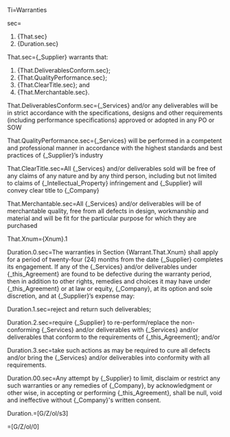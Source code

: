 Ti=Warranties

sec=<ol><li>{That.sec}<li>{Duration.sec}</ol>

That.sec={_Supplier} warrants that: <ol><li>{That.DeliverablesConform.sec};</li><li>{That.QualityPerformance.sec};</li><li>{That.ClearTitle.sec}; and </li><li>{That.Merchantable.sec}.</li></ol>

That.DeliverablesConform.sec={_Services} and/or any deliverables will be in strict accordance with the specifications, designs and other requirements (including performance specifications) approved or adopted in any PO or SOW

That.QualityPerformance.sec={_Services} will be performed in a competent and professional manner in accordance with the highest standards and best practices of {_Supplier}’s industry

That.ClearTitle.sec=All {_Services} and/or deliverables sold will be free of any claims of any nature and by any third person, including but not limited to claims of {_Intellectual_Property} infringement and {_Supplier} will convey clear title to {_Company}

That.Merchantable.sec=All {_Services} and/or deliverables will be of merchantable quality, free from all defects in design, workmanship and material and will be fit for the particular purpose for which they are purchased

That.Xnum={Xnum}.1

Duration.0.sec=The warranties in Section {Warrant.That.Xnum} shall apply for a period of twenty-four (24) months from the date {_Supplier} completes its engagement. If any of the {_Services} and/or deliverables under {_this_Agreement} are found to be defective during the warranty period, then in addition to other rights, remedies and choices it may have under {_this_Agreement} or at law or equity, {_Company}, at its option and sole discretion, and at {_Supplier}’s expense may:

Duration.1.sec=reject and return such deliverables;

Duration.2.sec=require {_Supplier} to re-perform/replace the non-conforming {_Services} and/or deliverables with {_Services} and/or deliverables that conform to the requirements of {_this_Agreement}; and/or

Duration.3.sec=take such actions as may be required to cure all defects and/or bring the {_Services} and/or deliverables into conformity with all requirements.

Duration.00.sec=Any attempt by {_Supplier} to limit, disclaim or restrict any such warranties or any remedies of {_Company}, by acknowledgment or other wise, in accepting or performing {_this_Agreement}, shall be null, void and ineffective without {_Company}'s written consent.
 
Duration.=[G/Z/ol/s3]

=[G/Z/ol/0]
